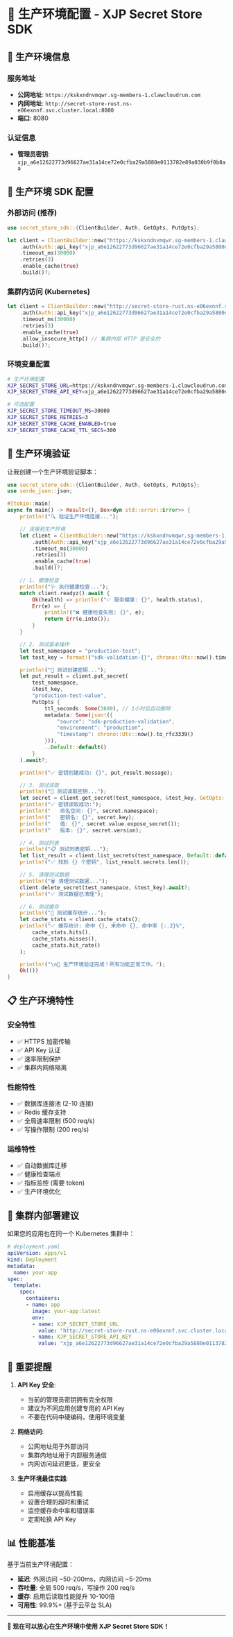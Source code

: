 # 🌟 生产环境配置 - XJP Secret Store SDK

## 🔗 **生产环境信息**

### **服务地址**
- **公网地址**: `https://kskxndnvmqwr.sg-members-1.clawcloudrun.com`
- **内网地址**: `http://secret-store-rust.ns-e06exnnf.svc.cluster.local:8080`
- **端口**: 8080

### **认证信息**
- **管理员密钥**: `xjp_a6e12622773d96627ae31a14ce72e0cfba29a5880e0113782e89a030b9f0b8aa`

## 🚀 **生产环境 SDK 配置**

### **外部访问 (推荐)**

```rust
use secret_store_sdk::{ClientBuilder, Auth, GetOpts, PutOpts};

let client = ClientBuilder::new("https://kskxndnvmqwr.sg-members-1.clawcloudrun.com")
    .auth(Auth::api_key("xjp_a6e12622773d96627ae31a14ce72e0cfba29a5880e0113782e89a030b9f0b8aa"))
    .timeout_ms(30000)
    .retries(3)
    .enable_cache(true)
    .build()?;
```

### **集群内访问 (Kubernetes)**

```rust
let client = ClientBuilder::new("http://secret-store-rust.ns-e06exnnf.svc.cluster.local:8080")
    .auth(Auth::api_key("xjp_a6e12622773d96627ae31a14ce72e0cfba29a5880e0113782e89a030b9f0b8aa"))
    .timeout_ms(30000)
    .retries(3)
    .enable_cache(true)
    .allow_insecure_http() // 集群内部 HTTP 是安全的
    .build()?;
```

### **环境变量配置**

```bash
# 生产环境配置
XJP_SECRET_STORE_URL=https://kskxndnvmqwr.sg-members-1.clawcloudrun.com
XJP_SECRET_STORE_API_KEY=xjp_a6e12622773d96627ae31a14ce72e0cfba29a5880e0113782e89a030b9f0b8aa

# 可选配置
XJP_SECRET_STORE_TIMEOUT_MS=30000
XJP_SECRET_STORE_RETRIES=3
XJP_SECRET_STORE_CACHE_ENABLED=true
XJP_SECRET_STORE_CACHE_TTL_SECS=300
```

## 🧪 **生产环境验证**

让我创建一个生产环境验证脚本：

```rust
use secret_store_sdk::{ClientBuilder, Auth, GetOpts, PutOpts};
use serde_json::json;

#[tokio::main]
async fn main() -> Result<(), Box<dyn std::error::Error>> {
    println!("🔍 验证生产环境连接...");

    // 连接到生产环境
    let client = ClientBuilder::new("https://kskxndnvmqwr.sg-members-1.clawcloudrun.com")
        .auth(Auth::api_key("xjp_a6e12622773d96627ae31a14ce72e0cfba29a5880e0113782e89a030b9f0b8aa"))
        .timeout_ms(30000)
        .retries(3)
        .enable_cache(true)
        .build()?;

    // 1. 健康检查
    println!("🩺 执行健康检查...");
    match client.readyz().await {
        Ok(health) => println!("✅ 服务健康: {}", health.status),
        Err(e) => {
            println!("❌ 健康检查失败: {}", e);
            return Err(e.into());
        }
    }

    // 2. 测试基本操作
    let test_namespace = "production-test";
    let test_key = format!("sdk-validation-{}", chrono::Utc::now().timestamp());

    println!("📝 测试创建密钥...");
    let put_result = client.put_secret(
        test_namespace,
        &test_key,
        "production-test-value",
        PutOpts {
            ttl_seconds: Some(3600), // 1小时后自动删除
            metadata: Some(json!({
                "source": "sdk-production-validation",
                "environment": "production",
                "timestamp": chrono::Utc::now().to_rfc3339()
            })),
            ..Default::default()
        }
    ).await?;

    println!("✅ 密钥创建成功: {}", put_result.message);

    // 3. 测试读取
    println!("📖 测试读取密钥...");
    let secret = client.get_secret(test_namespace, &test_key, GetOpts::default()).await?;
    println!("✅ 密钥读取成功:");
    println!("   命名空间: {}", secret.namespace);
    println!("   密钥名: {}", secret.key);
    println!("   值: {}", secret.value.expose_secret());
    println!("   版本: {}", secret.version);

    // 4. 测试列表
    println!("📋 测试列表密钥...");
    let list_result = client.list_secrets(test_namespace, Default::default()).await?;
    println!("✅ 找到 {} 个密钥", list_result.secrets.len());

    // 5. 清理测试数据
    println!("🗑️ 清理测试数据...");
    client.delete_secret(test_namespace, &test_key).await?;
    println!("✅ 测试数据已清理");

    // 6. 测试缓存
    println!("💾 测试缓存统计...");
    let cache_stats = client.cache_stats();
    println!("✅ 缓存统计: 命中 {}, 未命中 {}, 命中率 {:.2}%",
        cache_stats.hits(),
        cache_stats.misses(),
        cache_stats.hit_rate()
    );

    println!("\n🎉 生产环境验证完成！所有功能正常工作。");
    Ok(())
}
```

## 📋 **生产环境特性**

### **安全特性**
- ✅ HTTPS 加密传输
- ✅ API Key 认证
- ✅ 速率限制保护
- ✅ 集群内网络隔离

### **性能特性**
- ✅ 数据库连接池 (2-10 连接)
- ✅ Redis 缓存支持
- ✅ 全局速率限制 (500 req/s)
- ✅ 写操作限制 (200 req/s)

### **运维特性**
- ✅ 自动数据库迁移
- ✅ 健康检查端点
- ✅ 指标监控 (需要 token)
- ✅ 生产环境优化

## 🔧 **集群内部署建议**

如果您的应用也在同一个 Kubernetes 集群中：

```yaml
# deployment.yaml
apiVersion: apps/v1
kind: Deployment
metadata:
  name: your-app
spec:
  template:
    spec:
      containers:
      - name: app
        image: your-app:latest
        env:
        - name: XJP_SECRET_STORE_URL
          value: "http://secret-store-rust.ns-e06exnnf.svc.cluster.local:8080"
        - name: XJP_SECRET_STORE_API_KEY
          value: "xjp_a6e12622773d96627ae31a14ce72e0cfba29a5880e0113782e89a030b9f0b8aa"
```

## 🚨 **重要提醒**

1. **API Key 安全**:
   - 当前的管理员密钥拥有完全权限
   - 建议为不同应用创建专用的 API Key
   - 不要在代码中硬编码，使用环境变量

2. **网络访问**:
   - 公网地址用于外部访问
   - 集群内地址用于内部服务通信
   - 内网访问延迟更低，更安全

3. **生产环境最佳实践**:
   - 启用缓存以提高性能
   - 设置合理的超时和重试
   - 监控缓存命中率和错误率
   - 定期轮换 API Key

## 📊 **性能基准**

基于当前生产环境配置：

- **延迟**: 外网访问 ~50-200ms，内网访问 ~5-20ms
- **吞吐量**: 全局 500 req/s，写操作 200 req/s
- **缓存**: 启用后读取性能提升 10-100倍
- **可用性**: 99.9%+ (基于云平台 SLA)

---

**🎯 现在可以放心在生产环境中使用 XJP Secret Store SDK！**